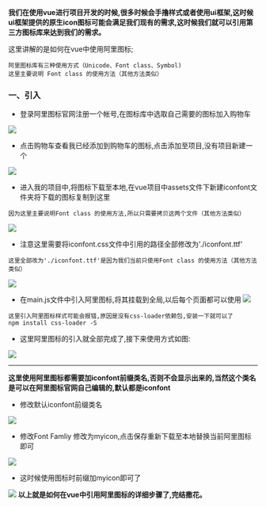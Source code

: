 **我们在使用vue进行项目开发的时候,很多时候会手撸样式或者使用ui框架,这时候ui框架提供的原生icon图标可能会满足我们现有的需求,这时候我们就可以引用第三方图标库来达到我们的需求。**

这里讲解的是如何在vue中使用阿里图标;
```
阿里图标库有三种使用方式（Unicode、Font class、Symbol)
这里主要说明 Font class 的使用方法（其他方法类似）
```
### 一、引入
* 登录阿里图标官网注册一个帐号,在图标库中选取自己需要的图标加入购物车

![](https://p1-jj.byteimg.com/tos-cn-i-t2oaga2asx/gold-user-assets/2019/7/26/16c2bb7dbdc9b5be~tplv-t2oaga2asx-image.image)
* 点击购物车查看我已经添加到购物车的图标,点击添加至项目,没有项目新建一个

![](https://p1-jj.byteimg.com/tos-cn-i-t2oaga2asx/gold-user-assets/2019/7/26/16c2bbae6fd05f92~tplv-t2oaga2asx-image.image)
* 进入我的项目中,将图标下载至本地,在vue项目中assets文件下新建iconfont文件夹将下载的图标复制到这里

```
因为这里主要说明Font class 的使用方法,所以只需要拷贝这两个文件（其他方法类似）
```

![](https://p1-jj.byteimg.com/tos-cn-i-t2oaga2asx/gold-user-assets/2019/7/26/16c2bec9394747a8~tplv-t2oaga2asx-image.image)
* 注意这里需要将iconfont.css文件中引用的路径全部修改为'./iconfont.ttf'

```
这里全部改为'./iconfont.ttf'是因为我们当前只使用Font class 的使用方法（其他方法类似）
```
![](https://p1-jj.byteimg.com/tos-cn-i-t2oaga2asx/gold-user-assets/2019/7/26/16c2bf81b862e3d8~tplv-t2oaga2asx-image.image)
* 在main.js文件中引入阿里图标,将其挂载到全局,以后每个页面都可以使用
![](https://p1-jj.byteimg.com/tos-cn-i-t2oaga2asx/gold-user-assets/2019/7/26/16c2bee0a5b8575c~tplv-t2oaga2asx-image.image)
```
这里引入阿里图标样式可能会报错,原因是没有css-loader依赖包,安装一下就可以了
npm install css-loader -S
```
* 这里阿里图标的引入就全部完成了,接下来使用方式如图:

![](https://p1-jj.byteimg.com/tos-cn-i-t2oaga2asx/gold-user-assets/2019/7/26/16c2bf0acce32c39~tplv-t2oaga2asx-image.image)
****
**这里使用阿里图标都需要加iconfont前缀类名,否则不会显示出来的,当然这个类名是可以在阿里图标官网自己编辑的,默认都是iconfont**
* 修改默认iconfont前缀类名

![](https://p1-jj.byteimg.com/tos-cn-i-t2oaga2asx/gold-user-assets/2019/7/26/16c2bf30de05180a~tplv-t2oaga2asx-image.image)
* 修改Font Famliy 修改为myicon,点击保存重新下载至本地替换当前阿里图标即可

![](https://p1-jj.byteimg.com/tos-cn-i-t2oaga2asx/gold-user-assets/2019/7/26/16c2bf3f690f3561~tplv-t2oaga2asx-image.image)
* 这时候使用图标时前缀加myicon即可了

![](https://p1-jj.byteimg.com/tos-cn-i-t2oaga2asx/gold-user-assets/2019/7/26/16c2bf5f7a1c6ffc~tplv-t2oaga2asx-image.image)
**以上就是如何在vue中引用阿里图标的详细步骤了,完结撒花。**